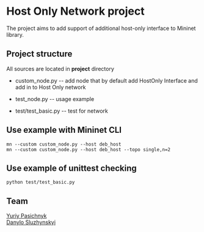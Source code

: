 # Host Only Network project

The project aims to add support of additional host-only interface to Mininet library.

## Project structure

All sources are located in **project** directory

* custom_node.py -- add node that by default add HostOnly Interface and add in to Host Only network
* test_node.py -- usage example

* test/test_basic.py -- test for network

## Use example with Mininet CLI

```{bash}
mn --custom custom_node.py --host deb_host 
mn --custom custom_node.py --host deb_host --topo single,n=2
```

## Use example of unittest checking
```{bash}
python test/test_basic.py
```

## Team

[Yuriy Pasichnyk](https://github.com/Fenix-125) <br/>
[Danylo Sluzhynskyi](https://github.com/sluzhynskyi)

